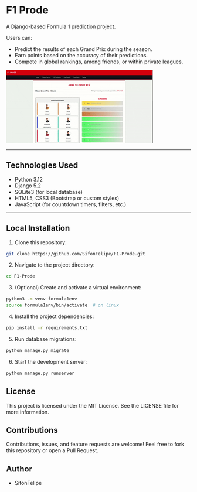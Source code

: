 # F1 Prode

A Django-based Formula 1 prediction project.

Users can:
- Predict the results of each Grand Prix during the season.
- Earn points based on the accuracy of their predictions.
- Compete in global rankings, among friends, or within private leagues.

![](videos/create-predictions.gif)

---

## Technologies Used

- Python 3.12
- Django 5.2
- SQLite3 (for local database)
- HTML5, CSS3 (Bootstrap or custom styles)
- JavaScript (for countdown timers, filters, etc.)

---

## Local Installation


1. Clone this repository:

```bash
git clone https://github.com/SifonFelipe/F1-Prode.git
```

2. Navigate to the project directory:

```bash
cd F1-Prode
```

3. (Optional) Create and activate a virtual environment:

```bash
python3 -m venv formula1env
source formula1env/bin/activate  # on linux
```


4. Install the project dependencies:

```bash
pip install -r requirements.txt
```


5. Run database migrations:

```bash
python manage.py migrate
```


6. Start the development server:

```bash
python manage.py runserver
```

## License


This project is licensed under the MIT License.
See the LICENSE file for more information.


## Contributions

Contributions, issues, and feature requests are welcome!
Feel free to fork this repository or open a Pull Request.

## Author

* SifonFelipe

